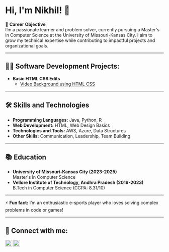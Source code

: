 # Hi, I'm Nikhil! 👋  

🎯 **Career Objective**  
I’m a passionate learner and problem solver, currently pursuing a Master's in Computer Science at the University of Missouri-Kansas City. I aim to grow my technical expertise while contributing to impactful projects and organizational goals.  

---

## 👨‍💻 Software Development Projects:  
- **Basic HTML CSS Edits**  
  - [Video Background using HTML CSS](https://github.com/nikhilk08695/HtmlCssBasic/tree/main)  

---

## 🛠️ Skills and Technologies  
- **Programming Languages:** Java, Python, R  
- **Web Development:** HTML, Web Design Basics  
- **Technologies and Tools:** AWS, Azure, Data Structures  
- **Other Skills:** Communication, Leadership, Team Building  

---

## 📚 Education  
- **University of Missouri-Kansas City (2023-2025)**  
  Master's in Computer Science  
- **Vellore Institute of Technology, Andhra Pradesh (2019-2023)**  
  B.Tech in Computer Science (CGPA: 8.31/10)  

---

⚡ **Fun fact:** I’m an enthusiastic e-sports player who loves solving complex problems in code or games!  

---

## 🤳 Connect with me:  
<a href="https://www.linkedin.com/in/nikhil-kollipara-86977b321?utm_source=share&utm_campaign=share_via&utm_content=profile&utm_medium=ios_app" target="_blank">
  <img align="left" alt="Nikhil Kollipara | LinkedIn" width="22px" src="https://cdn.jsdelivr.net/npm/simple-icons@v3/icons/linkedin.svg" />
</a>
<a href="https://www.instagram.com/nikhil.kollipara/profilecard/?igsh=YzR4amVpdDZ3czA1" target="_blank">
  <img align="left" alt="Nikhil Kollipara | Instagram" width="22px" src="https://cdn.jsdelivr.net/npm/simple-icons@v3/icons/instagram.svg" />
</a>

